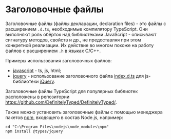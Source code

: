 # Заголовочные файлы

Заголовочные файлы (файлы декларации, declaration files) - это файлы с расширением `.d.ts`, необходимые компилятору TypeScript.
Они выполняют роль обёрток над библиотеками JavaScript - описывают сигнатуру методов, свойств и др., не предоставляя при этом конкретной реализации.
Их действие во многом похоже на работу файлов с расширением `.h` в языках C/C++.

Примеры использования заголовочных файлов:

- [javascript](/javascript) - ts, js, html;
- [jquery](/jquery) - использование заголовочного файла [index.d.ts](https://github.com/DefinitelyTyped/DefinitelyTyped/blob/master/types/jquery/index.d.ts) для js-библиотеки [jQuery](https://jquery.com/).

Заголовочные файлы TypeScript для популярных библиотек расположены в репозитории https://github.com/DefinitelyTyped/DefinitelyTyped/.

Также можно установить заголовочные файлы с помощью менеджера пакетов [npm](https://www.npmjs.com/), входящего в состав Node.js, например:
```
cd "C:\Program Files\nodejs\node_modules\npm"
npm install @types/jquery
```
